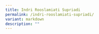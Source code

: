 ```yaml
---
title: Indri Rooslamiati Supriadi
permalink: /indri-rooslamiati-supriadi/
variant: markdown
description: ""
---
```

